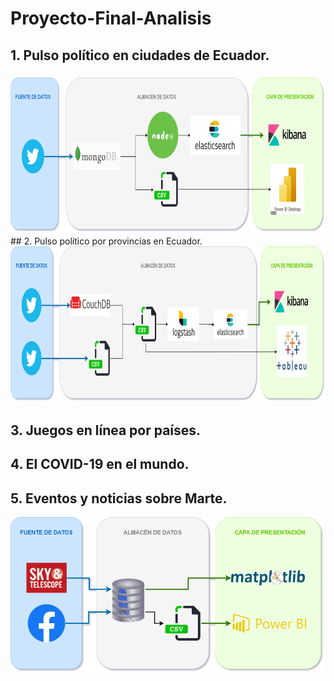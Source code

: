 # Proyecto-Final-Analisis
## 1.     Pulso político en ciudades de Ecuador.
###
<img src="1_PulsoPoliticoCiudades/DataLake_CiudadesEC.png" height="250"/>
## 2.     Pulso político por provincias en Ecuador.
<img src="2_PulsoPoliticoProvincias/DataLake_ProvinciasEC.png" height="250"/>

## 3.     Juegos en línea por países.
###

## 4.     El COVID-19 en el mundo.
###

## 5.     Eventos y noticias sobre Marte.
<img src="5_Marte/DataLake_Mars.png" height="250"/>
